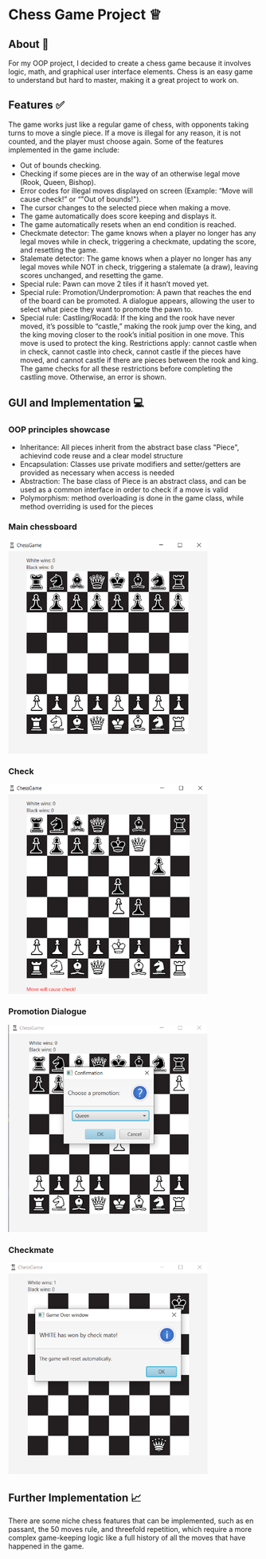 # Chess Game Project ♕

## About :thought_balloon:
For my OOP project, I decided to create a chess game because it involves logic, math, and graphical user interface elements. Chess is an easy game to understand but hard to master, making it a great project to work on.

## Features :white_check_mark:
The game works just like a regular game of chess, with opponents taking turns to move a single piece. If a move is illegal for any reason, it is not counted, and the player must choose again. Some of the features implemented in the game include:
- Out of bounds checking.
- Checking if some pieces are in the way of an otherwise legal move (Rook, Queen, Bishop).
- Error codes for illegal moves displayed on screen (Example: “Move will cause check!” or “"Out of bounds!").
- The cursor changes to the selected piece when making a move.
- The game automatically does score keeping and displays it.
- The game automatically resets when an end condition is reached.
- Checkmate detector: The game knows when a player no longer has any legal moves while in check, triggering a checkmate, updating the score, and resetting the game.
- Stalemate detector: The game knows when a player no longer has any legal moves while NOT in check, triggering a stalemate (a draw), leaving scores unchanged, and resetting the game.
- Special rule: Pawn can move 2 tiles if it hasn’t moved yet.
- Special rule: Promotion/Underpromotion: A pawn that reaches the end of the board can be promoted. A dialogue appears, allowing the user to select what piece they want to promote the pawn to.
- Special rule: Castling/Rocadă: If the king and the rook have never moved, it’s possible to “castle,” making the rook jump over the king, and the king moving closer to the rook’s initial position in one move. This move is used to protect the king. Restrictions apply: cannot castle when in check, cannot castle into check, cannot castle if the pieces have moved, and cannot castle if there are pieces between the rook and king. The game checks for all these restrictions before completing the castling move. Otherwise, an error is shown.

## GUI and Implementation :computer: 
### OOP principles showcase
- Inheritance: All pieces inherit from the abstract base class "Piece", achievind code reuse and a clear model structure
- Encapsulation: Classes use private modifiers and setter/getters are provided as necessary when access is needed
- Abstraction: The base class of Piece is an abstract class, and can be used as a common interface in order to check if a move is valid
- Polymorphism: method overloading is done in the game class, while method overriding is used for the pieces
### Main chessboard
<img src="/piese/screenshots/Board1.PNG" width="400" title="Main chessboard">

### Check
 <img src="/piese/screenshots/check.PNG" width="400" title="Check">

### Promotion Dialogue
 <img src="/piese/screenshots/promotion_dialog.PNG" width="400" title="Promotion Dialogue">

### Checkmate
 <img src="/piese/screenshots/checkmate_window.PNG" width="400" title="Checkmate">

## Further Implementation :chart_with_upwards_trend:
There are some niche chess features that can be implemented, such as en passant, the 50 moves rule, and threefold repetition, which require a more complex game-keeping logic like a full history of all the moves that have happened in the game.
